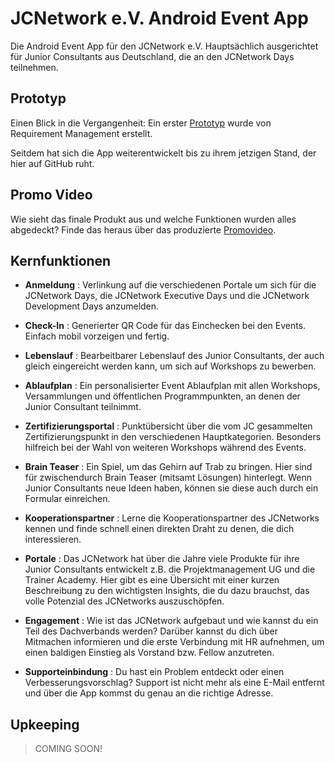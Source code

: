 # JCNetwork e.V. Android Event App

Die Android Event App für den JCNetwork e.V. Hauptsächlich ausgerichtet für Junior Consultants aus Deutschland, die an den JCNetwork Days teilnehmen. 

## Prototyp

Einen Blick in die Vergangenheit: Ein erster [Prototyp](https://xd.adobe.com/view/b5bb5e3b-3ced-48f8-bce1-e7cb5a8128f9-e0e8/?fullscreen&hints=off) wurde von Requirement Management erstellt.

Seitdem hat sich die App weiterentwickelt bis zu ihrem jetzigen Stand, der hier auf GitHub ruht.

## Promo Video

Wie sieht das finale Produkt aus und welche Funktionen wurden alles abgedeckt? Finde das heraus über das produzierte [Promovideo](https://www.youtube.com/watch?v=0NPr6O-_Xf4).

## Kernfunktionen

- __Anmeldung__ : Verlinkung auf die verschiedenen Portale um sich für die JCNetwork Days, die JCNetwork Executive Days und die JCNetwork Development Days anzumelden.

- __Check-In__ : Generierter QR Code für das Einchecken bei den Events. Einfach mobil vorzeigen und fertig.

- __Lebenslauf__ : Bearbeitbarer Lebenslauf des Junior Consultants, der auch gleich eingereicht werden kann, um sich auf Workshops zu bewerben.

- __Ablaufplan__ : Ein personalisierter Event Ablaufplan mit allen Workshops, Versammlungen und öffentlichen Programmpunkten, an denen der Junior Consultant teilnimmt.

- __Zertifizierungsportal__ : Punktübersicht über die vom JC gesammelten Zertifizierungspunkt in den verschiedenen Hauptkategorien. Besonders hilfreich bei der Wahl von weiteren Workshops während des Events.

- __Brain Teaser__ : Ein Spiel, um das Gehirn auf Trab zu bringen. Hier sind für zwischendurch Brain Teaser (mitsamt Lösungen) hinterlegt. Wenn Junior Consultants neue Ideen haben, können sie diese auch durch ein Formular einreichen.

- __Kooperationspartner__ : Lerne die Kooperationspartner des JCNetworks kennen und finde schnell einen direkten Draht zu denen, die dich interessieren.

- __Portale__ : Das JCNetwork hat über die Jahre viele Produkte für ihre Junior Consultants entwickelt z.B. die Projektmanagement UG und die Trainer Academy. Hier gibt es eine Übersicht mit einer kurzen Beschreibung zu den wichtigsten Insights, die du dazu brauchst, das volle Potenzial des JCNetworks auszuschöpfen.

- __Engagement__ : Wie ist das JCNetwork aufgebaut und wie kannst du ein Teil des Dachverbands werden? Darüber kannst du dich über Mitmachen informieren und die erste Verbindung mit HR aufnehmen, um einen baldigen Einstieg als Vorstand bzw. Fellow anzutreten.

- __Supporteinbindung__ : Du hast ein Problem entdeckt oder einen Verbesserungsvorschlag? Support ist nicht mehr als eine E-Mail entfernt und über die App kommst du genau an die richtige Adresse.

## Upkeeping

> COMING SOON!
